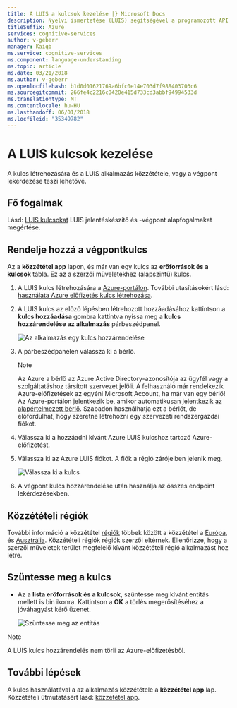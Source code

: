 ```yaml
---
title: A LUIS a kulcsok kezelése |} Microsoft Docs
description: Nyelvi ismertetése (LUIS) segítségével a programozott API, a végpont és a külső kulcsok kezeléséhez.
titleSuffix: Azure
services: cognitive-services
author: v-geberr
manager: Kaiqb
ms.service: cognitive-services
ms.component: language-understanding
ms.topic: article
ms.date: 03/21/2018
ms.author: v-geberr
ms.openlocfilehash: b1d0d01621769a6bfc0e14e703d7f988403703c6
ms.sourcegitcommit: 266fe4c2216c0420e415d733cd3abbf94994533d
ms.translationtype: MT
ms.contentlocale: hu-HU
ms.lasthandoff: 06/01/2018
ms.locfileid: "35349782"
---
```

# <a name="manage-your-luis-keys"></a>A LUIS kulcsok kezelése
A kulcs létrehozására és a LUIS alkalmazás közzététele, vagy a végpont lekérdezése teszi lehetővé. 

<a name="programmatic-key" ></a>
<a name="authoring-key" ></a>
<a name="endpoint-key" ></a>
<a name="use-endpoint-key-in-query" ></a>
<a name="api-usage-of-ocp-apim-subscription-key" ></a>
<a name="key-limits" ></a>
<a name="key-limit-errors" ></a>
## <a name="key-concepts"></a>Fő fogalmak
Lásd: [LUIS kulcsokat](luis-concept-keys.md) LUIS jelentéskészítő és -végpont alapfogalmakat megértése.

<a name="create-and-use-an-endpoint-key"></a>
## <a name="assign-endpoint-key"></a>Rendelje hozzá a végpontkulcs
Az a **közzététel app** lapon, és már van egy kulcs az **erőforrások és a kulcsok** tábla. Ez az a szerzői műveletekhez (alapszintű) kulcs. 

1. A LUIS kulcs létrehozására a [Azure-portálon](https://portal.azure.com). További utasításokért lásd: [használata Azure előfizetés kulcs létrehozása](luis-how-to-azure-subscription.md).
 
2. A LUIS kulcs az előző lépésben létrehozott hozzáadásához kattintson a **kulcs hozzáadása** gombra kattintva nyissa meg a **kulcs hozzárendelése az alkalmazás** párbeszédpanel. 

    ![Az alkalmazás egy kulcs hozzárendelése](./media/luis-manage-keys/assign-key.png)
3. A párbeszédpanelen válassza ki a bérlő. 
 
    > [!Note]
    > Az Azure a bérlő az Azure Active Directory-azonosítója az ügyfél vagy a szolgáltatáshoz társított szervezet jelöli. A felhasználó már rendelkezik Azure-előfizetések az egyéni Microsoft Account, ha már van egy bérlő! Az Azure-portálon jelentkezik be, amikor automatikusan jelentkezik [az alapértelmezett bérlő](https://docs.microsoft.com/azure/active-directory/develop/active-directory-howto-tenant). Szabadon használhatja ezt a bérlőt, de előfordulhat, hogy szeretne létrehozni egy szervezeti rendszergazdai fiókot.

4. Válassza ki a hozzáadni kívánt Azure LUIS kulcshoz tartozó Azure-előfizetést.

5. Válassza ki az Azure LUIS fiókot. A fiók a régió zárójelben jelenik meg. 

    ![Válassza ki a kulcs](./media/luis-manage-keys/assign-key-filled-out.png)

6. A végpont kulcs hozzárendelése után használja az összes endpoint lekérdezésekben. 

<!-- content moved to luis-reference-regions.md, need replacement links-->
<a name="regions-and-keys"></a>
<a name="publishing-to-europe"></a>
<a name="publishing-to-australia"></a>

## <a name="publishing-regions"></a>Közzétételi régiók
További információ a közzététel [régiók](luis-reference-regions.md) többek között a közzététel a [Európa](luis-reference-regions.md#publishing-to-europe), és [Ausztrália](luis-reference-regions.md#publishing-to-australia). Közzétételi régiók régiók szerzői eltérnek. Ellenőrizze, hogy a szerzői műveletek terület megfelelő kívánt közzétételi régió alkalmazást hoz létre.

## <a name="unassign-key"></a>Szüntesse meg a kulcs

* Az a **lista erőforrások és a kulcsok**, szüntesse meg kívánt entitás mellett is bin ikonra. Kattintson a **OK** a törlés megerősítéséhez a jóváhagyást kérő üzenet.
 
    ![Szüntesse meg az entitás](./media/luis-manage-keys/unassign-key.png)

> [!NOTE]
> A LUIS kulcs hozzárendelés nem törli az Azure-előfizetésből.

## <a name="next-steps"></a>További lépések

A kulcs használatával a az alkalmazás közzététele a **közzététel app** lap. Közzétételi útmutatásért lásd: [közzététel app](PublishApp.md).

[LUIS]: luis-reference-regions.md#luis-website